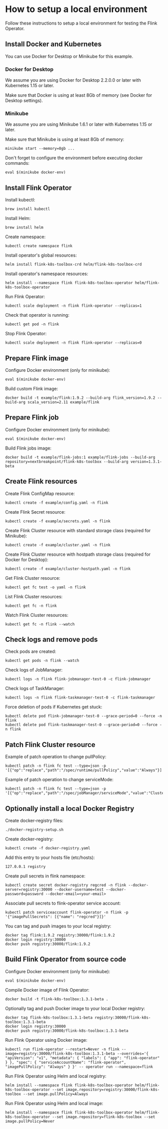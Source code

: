 # How to setup a local environment   

Follow these instructions to setup a local environment for testing the Flink Operator.



## Install Docker and Kubernetes   

You can use Docker for Desktop or Minikube for this example.

### Docker for Desktop   

We assume you are using Docker for Desktop 2.2.0.0 or later with Kubernetes 1.15 or later.

Make sure that Docker is using at least 8Gb of memory (see Docker for Desktop settings).

### Minikube

We assume you are using Minikube 1.6.1 or later with Kubernetes 1.15 or later.

Make sure that Minikube is using at least 8Gb of memory:

    minikube start --memory=8gb ...

Don't forget to configure the environment before executing docker commands:

    eval $(minikube docker-env)



## Install Flink Operator    

Install kubectl:

    brew install kubectl

Install Helm:

    brew install helm

Create namespace:

    kubectl create namespace flink

Install operator's global resources:

    helm install flink-k8s-toolbox-crd helm/flink-k8s-toolbox-crd

Install operator's namespace resources:

    helm install --namespace flink flink-k8s-toolbox-operator helm/flink-k8s-toolbox-operator

Run Flink Operator:

    kubectl scale deployment -n flink flink-operator --replicas=1

Check that operator is running:

    kubectl get pod -n flink

Stop Flink Operator:

    kubectl scale deployment -n flink flink-operator --replicas=0

## Prepare Flink image    

Configure Docker environment (only for minikube):

    eval $(minikube docker-env)

Build custom Flink image:

    docker build -t example/flink:1.9.2 --build-arg flink_version=1.9.2 --build-arg scala_version=2.11 example/flink

## Prepare Flink job    

Configure Docker environment (only for minikube):

    eval $(minikube docker-env)

Build Flink jobs image:

    docker build -t example/flink-jobs:1 example/flink-jobs --build-arg repository=nextbreakpoint/flink-k8s-toolbox --build-arg version=1.3.1-beta

## Create Flink resources    

Create Flink ConfigMap resource:

    kubectl create -f example/config.yaml -n flink

Create Flink Secret resource:

    kubectl create -f example/secrets.yaml -n flink

Create Flink Cluster resource with standard storage class (required for Minikube):

    kubectl create -f example/cluster.yaml -n flink

Create Flink Cluster resource with hostpath storage class (required for Docker for Desktop):

    kubectl create -f example/cluster-hostpath.yaml -n flink

Get Flink Cluster resource:

    kubectl get fc test -o yaml -n flink

List Flink Cluster resources:

    kubectl get fc -n flink

Watch Flink Cluster resources:

    kubectl get fc -n flink --watch

## Check logs and remove pods     

Check pods are created:

    kubectl get pods -n flink --watch

Check logs of JobManager:

    kubectl logs -n flink flink-jobmanager-test-0 -c flink-jobmanager

Check logs of TaskManager:

    kubectl logs -n flink flink-taskmanager-test-0 -c flink-taskmanager

Force deletion of pods if Kubernetes get stuck:

    kubectl delete pod flink-jobmanager-test-0 --grace-period=0 --force -n flink
    kubectl delete pod flink-taskmanager-test-0 --grace-period=0 --force -n flink

## Patch Flink Cluster resource     

Example of patch operation to change pullPolicy:

    kubectl patch -n flink fc test --type=json -p '[{"op":"replace","path":"/spec/runtime/pullPolicy","value":"Always"}]'

Example of patch operation to change serviceMode:

    kubectl patch -n flink fc test --type=json -p '[{"op":"replace","path":"/spec/jobManager/serviceMode","value":"ClusterIP"}]'


## Optionally install a local Docker Registry

Create docker-registry files:

    ./docker-registry-setup.sh

Create docker-registry:

    kubectl create -f docker-registry.yaml

Add this entry to your hosts file (etc/hosts):

    127.0.0.1 registry

Create pull secrets in flink namespace:

    kubectl create secret docker-registry regcred -n flink --docker-server=registry:30000 --docker-username=test --docker-password=password --docker-email=<your-email>

Associate pull secrets to flink-operator service account:

    kubectl patch serviceaccount flink-operator -n flink -p '{"imagePullSecrets": [{"name": "regcred"}]}'

You can tag and push images to your local registry:

    docker tag flink:1.9.2 registry:30000/flink:1.9.2
    docker login registry:30000
    docker push registry:30000/flink:1.9.2



## Build Flink Operator from source code

Configure Docker environment (only for minikube):

    eval $(minikube docker-env)

Compile Docker image of Flink Operator:

    docker build -t flink-k8s-toolbox:1.3.1-beta .

Optionally tag and push Docker image to your local Docker registry:

    docker tag flink-k8s-toolbox:1.3.1-beta registry:30000/flink-k8s-toolbox:1.3.1-beta
    docker login registry:30000
    docker push registry:30000/flink-k8s-toolbox:1.3.1-beta

Run Flink Operator using Docker image:

    kubectl run flink-operator --restart=Never -n flink --image=registry:30000/flink-k8s-toolbox:1.3.1-beta --overrides='{ "apiVersion": "v1", "metadata": { "labels": { "app": "flink-operator" } }, "spec": { "serviceAccountName": "flink-operator", "imagePullPolicy": "Always" } }' -- operator run --namespace=flink

Run Flink Operator using Helm and local registry:

    helm install --namespace flink flink-k8s-toolbox-operator helm/flink-k8s-toolbox-operator --set image.repository=registry:30000/flink-k8s-toolbox --set image.pullPolicy=Always

Run Flink Operator using Helm and local image:

    helm install --namespace flink flink-k8s-toolbox-operator helm/flink-k8s-toolbox-operator --set image.repository=flink-k8s-toolbox --set image.pullPolicy=Never
